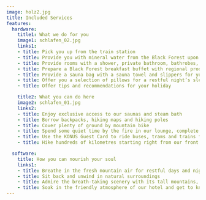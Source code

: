 ```yaml
---
image: holz2.jpg
title: Included Services
features:
  hardware:
    title1: What we do for you
    image1: schlafen_02.jpg
    links1:
    - title: Pick you up from the train station
    - title: Provide you with mineral water from the Black Forest upon your arrival
    - title: Provide rooms with a shower, private bathroom, bathrobes, hairdryer, LCD TV & WiFi as standard
    - title: Prepare a Black Forest breakfast buffet with regional products every day
    - title: Provide a sauna bag with a sauna towel and slippers for you to use during your stay
    - title: Offer you a selection of pillows for a restful night’s sleep
    - title: Offer tips and recommendations for your holiday

    title2: What you can do here
    image2: schlafen_01.jpg
    links2:
    - title: Enjoy exclusive access to our saunas and steam bath
    - title: Borrow backpacks, hiking maps and hiking poles
    - title: Cover plenty of ground by mountain bike
    - title: Spend some quiet time by the fire in our lounge, complete with a games corner and library
    - title: Use the KONUS Guest Card to ride buses, trams and trains for free throughout the Black Forest region
    - title: Hike hundreds of kilometres starting right from our front door

  software:
    title: How you can nourish your soul
    links1:
    - title: Breathe in the fresh mountain air for restful days and nights
    - title: Sit back and unwind in natural surroundings
    - title: Admire the breath-taking scenery with its tall mountains, wide valleys, deep ravines, rolling pastures, green meadows, crystalline lakes and babbling brooks
    - title: Soak in the friendly atmosphere of our hotel and get to know our warm and dedicated staff
---
```

